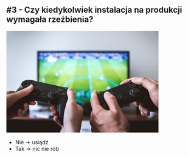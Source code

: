 ## #3 - Czy kiedykolwiek instalacja na produkcji wymagała rzeźbienia?

![](./resources/img/ps4.jpeg)

- Nie -> usiądź
- Tak -> nic nie rób